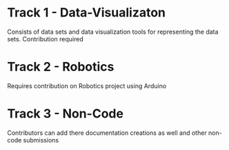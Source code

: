 # Track 1 - Data-Visualizaton
Consists of data sets and data visualization tools for representing the data sets. Contribution required

# Track 2 - Robotics
Requires contribution on Robotics project using Arduino

# Track 3 - Non-Code
Contributors can add there documentation creations as well and other non-code submissions
